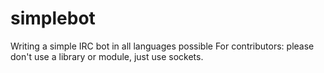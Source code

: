 # simplebot
Writing a simple IRC bot in all languages possible
For contributors: please don't use a library or module, just use sockets.

